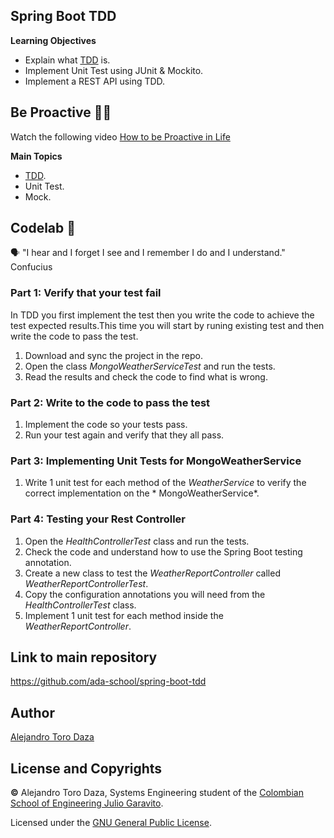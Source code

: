 ## Spring Boot TDD

**Learning Objectives**

- Explain what [TDD](https://www.wikiwand.com/en/Test-driven_development) is.
- Implement Unit Test using JUnit & Mockito.
- Implement a REST API using TDD.


## Be Proactive 🤹🏽

Watch the following video [How to be Proactive in Life](https://www.youtube.com/watch?v=28xEyGdQ3EM&ab_channel=TheLifeFormula) 

**Main Topics**

* [TDD](https://www.wikiwand.com/en/Test-driven_development).
* Unit Test.
* Mock.

## Codelab 🧪

🗣️ "I hear and I forget I see and I remember I do and I understand." Confucius

### Part 1: Verify that your test fail

In TDD you first implement the test then you write the code to achieve the test expected results.This time you will
start by runing existing test and then write the code to pass the test.

1. Download and sync the project in the repo.
2. Open the class *MongoWeatherServiceTest* and run the tests.
3. Read the results and check the code to find what is wrong.

### Part 2: Write to the code to pass the test

1. Implement the code so your tests pass.
2. Run your test again and verify that they all pass.

### Part 3: Implementing  Unit Tests for MongoWeatherService

1. Write 1 unit test for each method of the *WeatherService* to verify the correct implementation on the *
   MongoWeatherService*.

### Part 4: Testing your Rest Controller

1. Open the *HealthControllerTest* class and run the tests.
2. Check the code and understand how to use the Spring Boot testing annotation.
3. Create a new class to test the *WeatherReportController* called *WeatherReportControllerTest*.
4. Copy the configuration annotations you will need from the *HealthControllerTest* class.
5. Implement 1 unit test for each method inside the *WeatherReportController*.

## Link to main repository

https://github.com/ada-school/spring-boot-tdd

## Author

[Alejandro Toro Daza](https://github.com/Skullzo)

## License and Copyrights

**©** Alejandro Toro Daza, Systems Engineering student of the [Colombian School of Engineering Julio Garavito](https://www.escuelaing.edu.co/es/).

Licensed under the [GNU General Public License](https://github.com/Skullzo/IETI-Lab4/blob/main/LICENSE).